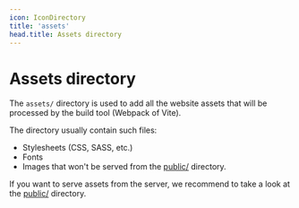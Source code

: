 ```yaml
---
icon: IconDirectory
title: 'assets'
head.title: Assets directory
---
```


# Assets directory

The `assets/` directory is used to add all the website assets that will be processed by the build tool (Webpack of Vite).

The directory usually contain such files:
- Stylesheets (CSS, SASS, etc.)
- Fonts
- Images that won't be served from the [public/](/docs/structure/public) directory.

If you want to serve assets from the server, we recommend to take a look at the [public/](/docs/structure/public) directory.
